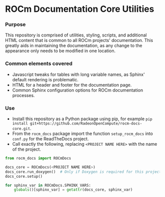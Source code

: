 # ROCm Documentation Core Utilities

### Purpose
This repository is comprised of utilities, styling, scripts, and additional HTML content that is common to all ROCm projects' documentation. This greatly aids in maintaining the documentation, as any change to the appearance only needs to be modified in one location.

### Common elements covered
- Javascript tweaks for tables with long variable names, as Sphinx' default rendering is problematic.
- HTML for a header and footer for the documentation page.
- Common Sphinx configuration options for ROCm documentation processes.

### Use
- Install this repository as a Python package using pip, for example `pip install git+https://github.com/RadeonOpenCompute/rocm-docs-core.git`.
- From the `rocm_docs` package import the function `setup_rocm_docs` into `conf.py` for the ReadTheDocs project.
- Call exactly the following, replacing `<PROJECT NAME HERE>` with the name of the project.
```python
from rocm_docs import ROCmDocs

docs_core = ROCmDocs(<PROJECT NAME HERE>)
docs_core.run_doxygen()  # Only if Doxygen is required for this project
docs_core.setup()

for sphinx_var in ROCmDocs.SPHINX_VARS:
    globals()[sphinx_var] = getattr(docs_core, sphinx_var)
```
